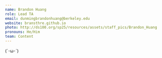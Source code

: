 ```yaml
---
name: Brandon Huang
role: Lead TA
email: dunmingbrandonhuang@berkeley.edu
website: bransthre.github.io
photo: http://ds100.org/sp25/resources/assets/staff_pics/Brandon_Huang.png
pronouns: He/Him
team: Content
---
```

(´･ω･`)
